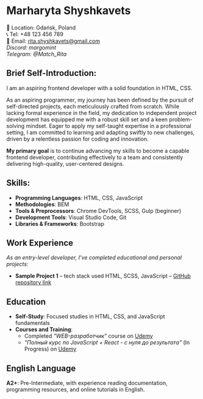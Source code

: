 # Marharyta Shyshkavets
:round_pushpin: Location: Gdańsk, Poland\
:telephone_receiver: Tel: +48 123 456 789\
:email: Email: rita.shyshkavets@gmail.com\
*Discord: margomint*\
*Telegram: @Match_Rita*

## Brief Self-Introduction:
I am an aspiring frontend developer with a solid foundation in HTML, CSS.
 
As an aspiring programmer, my journey has been defined by the pursuit of self-directed projects, each meticulously crafted from scratch. While lacking formal experience in the field, my dedication to independent project development has equipped me with a robust skill set and a keen problem-solving mindset. Eager to apply my self-taught expertise in a professional setting, I am committed to learning and adapting swiftly to new challenges, driven by a relentless passion for coding and innovation.

**My primary goal** is to continue advancing my skills to become a capable frontend developer, contributing effectively to a team and consistently delivering high-quality, user-centered designs.

## Skills:
- **Programming Languages**: HTML, CSS, JavaScript
- **Methodologies**: BEM
- **Tools & Preprocessors**: Chrome DevTools, SCSS, Gulp (beginner)
- **Development Tools**: Visual Studio Code, Git
- **Libraries & Frameworks**: Bootstrap

## Work Experience
*As an entry-level developer, I’ve completed educational and personal projects:*

- **Sample Project 1** – tech stack used HTML, SCSS, JavaScript – [GitHub repository link](https://github.com/MargoMint/myPortfolio)

## Education
- **Self-Study**: Focused studies in HTML, CSS, and JavaScript fundamentals
- **Courses and Training**:
   - Completed *"WEB-разработчик"* course on [Udemy](https://www.udemy.com/course/webdeveloper/?couponCode=24T6MT102824)
   - *"Полный курс по JavaScript + React - с нуля до результата"* (In Progress) on [Udemy](https://www.udemy.com/course/javascript_full/?couponCode=24T6MT102824)

## English Language
**A2+**: Pre-Intermediate, with experience reading documentation, programming resources, and online tutorials in English.
